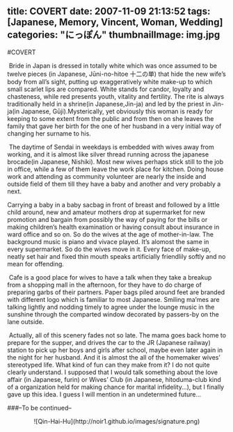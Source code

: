title: COVERT
date: 2007-11-09 21:13:52
tags: [Japanese, Memory, Vincent, Woman, Wedding]
categories: "にっぽん"
thumbnailImage: img.jpg
---
#COVERT

&#160;Bride in Japan is dressed in totally white which was once assumed to be twelve pieces (in Japanese, Jūni-no-hitoe 十二の単) that hide the new wife’s body from all’s sight, putting up exaggeratively white make-up to which small scarlet lips are compared. White stands for candor, loyalty and chasteness, while red presents youth, vitality and fertility. The rite is always traditionally held in a shrine(in Japanese,Jin-ja) and led by the priest in Jin-ja(in Japanese, Gūji).Mysterically, yet obviously this woman is ready for keeping to some extent from the public and from then on she leaves the family that gave her birth for the one of her husband in a very initial way of changing her surname to his.
 
&#160;The daytime of Sendai in weekdays is embedded with wives away from working, and it is almost like silver thread running across the japanese brocade(in Japanese, Nishiki). Most new wives perhaps stick still to the job in office, while a few of them leave the work place for kitchen. Doing house work and attending as community volunteer are nearly the inside and outside field of them till they have a baby and another and very probably a next.
 
 Carrying a baby in a baby sacbag in front of breast and followed by a little child around, new and amateur mothers drop at supermarket for new promotion and bargain from possibly the way of paying for the bills or making children’s health examination or having consult about insurance in ward office and so on. So do the wives at the age of mother-in-law. The background music is piano and vivace played. It’s alomost the same in every supermarket. So do the wives move in it. Every face of make-up, neatly set hair and fixed thin mouth speaks artificially friendlily softly and no mean for offending.
 
&#160;Cafe is a good place for wives to have a talk when they take a breakup from a shopping mall in the afternoon, for they have to do charge of preparing garbs of their partners. Paper bags piled around feet are branded with different logo which is familiar to most Japanese. Smiling ma’mes are talking lightly and nodding timely to agree under the lounge music in the sunshine through the comparted window decorated by passers-by on the lane outside. 
 
&#160;Actually, all of this scenery fades not so late. The mama goes back home to prepare for the supper, and drives the car to the JR (Japanese railway) station to pick up her boys and girls after school, maybe even later again in the night for her husband. And it is almost the all of the homemaker wives’ stereotyped life. What kind of fun can they make from it? I do not quite clearly understand. I supposed that I would talk something about the love affair (in Japanese, furin) or Wives’ Club (in Japanese, hitoduma-club kind of a organization held for making chance for marital infidelity…), but I finally gave up this idea. I guess I will mention in an undetermined future…
 
 
###–To be continued– 


<center> ![Qin-Hai-Hu](http://noir1.github.io/images/signature.png)</center>